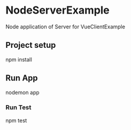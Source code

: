 # NodeServerExample
Node application of Server for VueClientExample
## Project setup

npm install

## Run App
nodemon app

### Run Test
npm test

